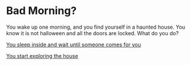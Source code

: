 # Bad Morning?

You wake up one morning, and you find yourself in a haunted house. You know it
is not halloween  and all the doors are locked. What do you do?  

[You sleep inside and wait until someone comes for you](sleep-inside.md)  
 
[You start exploring the house](exploring-house.md)  